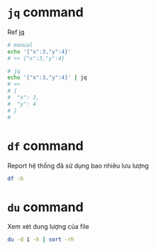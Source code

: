 # `jq` command

Ref [jq](https://stedolan.github.io/jq/manual/)

```bash
# manual
echo '{"x":3,"y":4}'
# >> {"x":3,"y":4}

# jq
echo '{"x":3,"y":4}' | jq
# >>
# {
#  "x": 3,
#  "y": 4
# }
#

```

# `df` command

Report hệ thống đã sử dụng bao nhiêu lưu lượng 

``` bash
df -h
```

# `du` command 

Xem xét dung lượng của file 

``` bash
du -d 1 -h | sort -rh
```



